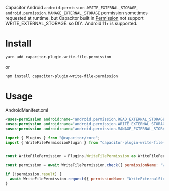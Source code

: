 Capacitor Android `android.permission.WRITE_EXTERNAL_STORAGE`, `android.permission.MANAGE_EXTERNAL_STORAGE` permission sometimes requested at runtime. but Capacitor built in [Permission](https://capacitorjs.com/docs/apis/permissions) not support WRITE_EXTERNAL_STORAGE. so DIY. Android 11+ is supported.

# Install

```bash
yarn add capacitor-plugin-write-file-permission
```

or

```bash
npm install capacitor-plugin-write-file-permission
```

# Usage

AndroidManifest.xml

```xml
<uses-permission android:name="android.permission.READ_EXTERNAL_STORAGE"/>
<uses-permission android:name="android.permission.WRITE_EXTERNAL_STORAGE" />
<uses-permission android:name="android.permission.MANAGE_EXTERNAL_STORAGE" />
```

```javascript
import { Plugins } from "@capacitor/core";
import { WriteFilePermissionPlugin } from "capacitor-plugin-write-file-permission";


const WriteFilePermission = Plugins.WriteFilePermission as WriteFilePermissionPlugin;

const permission = await WriteFilePermission.check({ permissionName: "WriteExternalStorage" });

if (!permission.result) {
  await WriteFilePermission.request({ permissionName: "WriteExternalStorage" });
}

```
